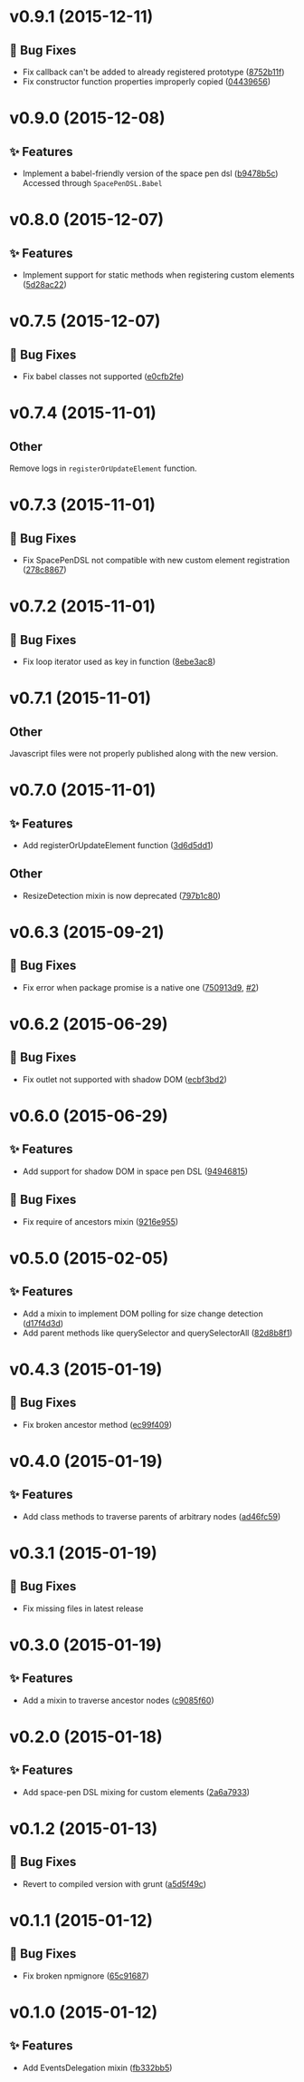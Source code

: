 <a name="v0.9.1"></a>
# v0.9.1 (2015-12-11)

## :bug: Bug Fixes

- Fix callback can't be added to already registered prototype ([8752b11f](https://github.com/abe33/atom-utils/commit/8752b11fa32ae62e0a1c26905d93d22b843f6bce))
- Fix constructor function properties improperly copied ([04439656](https://github.com/abe33/atom-utils/commit/04439656ee65efe8fd5bd5a38e32e526490cb4b7))

<a name="v0.9.0"></a>
# v0.9.0 (2015-12-08)

## :sparkles: Features

- Implement a babel-friendly version of the space pen dsl ([b9478b5c](https://github.com/abe33/atom-utils/commit/b9478b5c5b8f90719798eb72dcc92a77bfd19dd7))
  <br>Accessed through `SpacePenDSL.Babel`

<a name="v0.8.0"></a>
# v0.8.0 (2015-12-07)

## :sparkles: Features

- Implement support for static methods when registering custom elements ([5d28ac22](https://github.com/abe33/atom-utils/commit/5d28ac22dd767653fe3403a60b46f6fccc3179f4))

<a name="v0.7.5"></a>
# v0.7.5 (2015-12-07)

## :bug: Bug Fixes

- Fix babel classes not supported ([e0cfb2fe](https://github.com/abe33/atom-utils/commit/e0cfb2fe182a5887e20ef08757ac8676b315affd))

<a name="v0.7.4"></a>
# v0.7.4 (2015-11-01)

## Other

Remove logs in `registerOrUpdateElement` function.

<a name="v0.7.3"></a>
# v0.7.3 (2015-11-01)

## :bug: Bug Fixes

- Fix SpacePenDSL not compatible with new custom element registration ([278c8867](https://github.com/abe33/atom-utils/commit/278c8867a1ac3a5402732bee526313031044ab75))

<a name="v0.7.2"></a>
# v0.7.2 (2015-11-01)

## :bug: Bug Fixes

- Fix loop iterator used as key in function ([8ebe3ac8](https://github.com/abe33/atom-utils/commit/8ebe3ac863cadecc58ea593f933e277df6396543))

<a name="v0.7.1"></a>
# v0.7.1 (2015-11-01)

## Other

Javascript files were not properly published along with the new version.

<a name="v0.7.0"></a>
# v0.7.0 (2015-11-01)

## :sparkles: Features

- Add registerOrUpdateElement function ([3d6d5dd1](https://github.com/abe33/atom-utils/commit/3d6d5dd1e94455d743b07463bb21774bb110e70d))

## Other

- ResizeDetection mixin is now deprecated ([797b1c80](https://github.com/abe33/atom-utils/commit/797b1c8031d06efc3567bb73999235c2c93f3b50))

<a name="v0.6.3"></a>
# v0.6.3 (2015-09-21)

## :bug: Bug Fixes

- Fix error when package promise is a native one ([750913d9](https://github.com/abe33/atom-utils/commit/750913d93c570d8887414e3ffe67a55198a2f0ab), [#2](https://github.com/abe33/atom-utils/issues/2))

<a name="v0.6.2"></a>
# v0.6.2 (2015-06-29)

## :bug: Bug Fixes

- Fix outlet not supported with shadow DOM ([ecbf3bd2](https://github.com/abe33/atom-utils/commit/ecbf3bd2d22554da4eda7eb5712a79031fad8de8))

<a name="v0.6.0"></a>
# v0.6.0 (2015-06-29)

## :sparkles: Features

- Add support for shadow DOM in space pen DSL ([94946815](https://github.com/abe33/atom-utils/commit/9494681549fcfce9a4019b991b446f7086608e4b))

## :bug: Bug Fixes

- Fix require of ancestors mixin ([9216e955](https://github.com/abe33/atom-utils/commit/9216e95558bc34e71e0dd8f673e295445c795c61))

<a name="v0.5.0"></a>
# v0.5.0 (2015-02-05)

## :sparkles: Features

- Add a mixin to implement DOM polling for size change detection ([d17f4d3d](https://github.com/abe33/atom-utils/commit/d17f4d3db478cda6ed0b6a2b5d35a6365e70f275))
- Add parent methods like querySelector and querySelectorAll ([82d8b8f1](https://github.com/abe33/atom-utils/commit/82d8b8f13304acd503d068993090b561373b2b35))

<a name="v0.4.3"></a>
# v0.4.3 (2015-01-19)

## :bug: Bug Fixes

- Fix broken ancestor method ([ec99f409](https://github.com/abe33/atom-utils/commit/ec99f409edd505a0db0b88c26b1167b42a39ad2f))


<a name="v0.4.0"></a>
# v0.4.0 (2015-01-19)

## :sparkles: Features

- Add class methods to traverse parents of arbitrary nodes ([ad46fc59](https://github.com/abe33/atom-utils/commit/ad46fc59dcaf9fa505a21c8c9f138ccbb84795fb))


<a name="v0.3.1"></a>
# v0.3.1 (2015-01-19)

## :bug: Bug Fixes

- Fix missing files in latest release


<a name="v0.3.0"></a>
# v0.3.0 (2015-01-19)

## :sparkles: Features

- Add a mixin to traverse ancestor nodes ([c9085f60](https://github.com/abe33/atom-utils/commit/c9085f60ffda4d81966a87c76ff6a7c6294bb355))

<a name="v0.2.0"></a>
# v0.2.0 (2015-01-18)

## :sparkles: Features

- Add space-pen DSL mixing for custom elements ([2a6a7933](https://github.com/abe33/atom-utils/commit/2a6a79330b6dfe18cb41b270a1a789c38094fcc6))

<a name="v0.1.2"></a>
# v0.1.2 (2015-01-13)

## :bug: Bug Fixes

- Revert to compiled version with grunt ([a5d5f49c](https://github.com/abe33/atom-utils/commit/a5d5f49c147c49ecec8ab886319afce36b76157b))

<a name="v0.1.1"></a>
# v0.1.1 (2015-01-12)

## :bug: Bug Fixes

- Fix broken npmignore ([65c91687](https://github.com/abe33/atom-utils/commit/65c91687096d54f89cd4452ff2eedb8776ca5aab))

<a name="v0.1.0"></a>
# v0.1.0 (2015-01-12)

## :sparkles: Features

- Add EventsDelegation mixin ([fb332bb5](https://github.com/abe33/atom-utils/commit/fb332bb5a21a34c719f66d51f2e03c828548263f))
